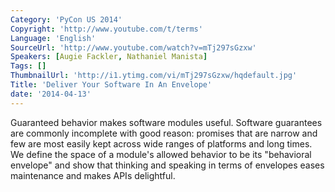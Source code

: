 ```yaml
---
Category: 'PyCon US 2014'
Copyright: 'http://www.youtube.com/t/terms'
Language: 'English'
SourceUrl: 'http://www.youtube.com/watch?v=mTj297sGzxw'
Speakers: [Augie Fackler, Nathaniel Manista]
Tags: []
ThumbnailUrl: 'http://i1.ytimg.com/vi/mTj297sGzxw/hqdefault.jpg'
Title: 'Deliver Your Software In An Envelope'
date: '2014-04-13'
---
```

Guaranteed behavior makes software modules useful. Software guarantees are commonly incomplete with good reason: promises that are narrow and few are most easily kept across wide ranges of platforms and long times. We define the space of a module's allowed behavior to be its "behavioral envelope" and show that thinking and speaking in terms of envelopes eases maintenance and makes APIs delightful.
